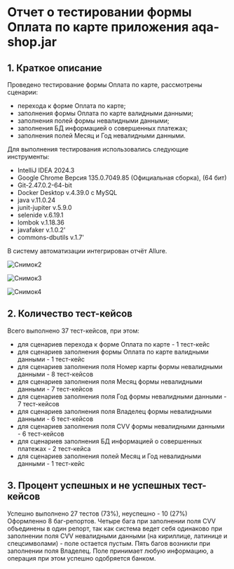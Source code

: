 # Отчет о тестировании формы Оплата по карте приложения aqa-shop.jar
## 1. Краткое описание
Проведено тестирование формы Оплата по карте, рассмотрены сценарии:
 -  перехода к форме Оплата по карте;
 -  заполнения формы Оплата по карте валидными данными;
 -  заполнения полей формы невалидными данными;
 -  заполнения БД информацией о совершенных платежах;
 -  заполнения полей Месяц и Год невалидными данными.
   
Для выполнения тестирования использовались следующие инструменты:
 -  IntelliJ IDEA 2024.3
 -  Google Chrome Версия 135.0.7049.85 (Официальная сборка), (64 бит) 
 -  Git-2.47.0.2-64-bit
 -  Docker Desktop v.4.39.0 с MySQL 
 -  java v.11.0.24
 -  junit-jupiter v.5.9.0
 -  selenide v.6.19.1
 -  lombok v.1.18.36
 -  javafaker v.1.0.2'
 -  commons-dbutils v.1.7'
 
В систему автоматизации интегрирован отчёт Allure.

![Снимок2](https://github.com/user-attachments/assets/76e97391-36d9-46b8-95ac-8e24123ddd22)

![Снимок3](https://github.com/user-attachments/assets/324c4960-736f-49aa-9cbf-19ef1dd639d3)

![Снимок4](https://github.com/user-attachments/assets/4ddc24a2-5031-4a8d-a2ea-ad3f61604a8d)




## 2. Количество тест-кейсов
Всего выполнено 37 тест-кейсов, при этом:
 -  для сценариев перехода к форме Оплата по карте - 1 тест-кейс
 -  для сценариев заполнения формы Оплата по карте валидными данными - 1 тест-кейс
 -  для сценариев заполнения поля Номер карты формы невалидными данными - 8 тест-кейсов
 -  для сценариев заполнения поля Месяц формы невалидными данными - 7 тест-кейсов
 -  для сценариев заполнения поля Год формы невалидными данными - 7 тест-кейсов
 -  для сценариев заполнения поля Владелец формы невалидными данными - 6 тест-кейсов
 -  для сценариев заполнения поля CVV формы невалидными данными - 6 тест-кейсов
 -  для сценариев заполнения БД информацией о совершенных платежах - 2 тест-кейса
 -  для сценариев заполнения полей Месяц и Год невалидными данными - 1 тест-кейс

## 3. Процент успешных и не успешных тест-кейсов
Успешно выполнено 27 тестов (73%), неуспешно - 10 (27%)
Оформленно 8 баг-репортов. 
Четыре бага при заполнении поля CVV объединены в один репорт, так как система ведет себя 
одинаково при заполнении поля CVV невалидными данными (на кириллице, латинице и спецсимволами) - 
поле остается пустым.
Пять багов возникли при заполнении поля Владелец. Поле принимает любую информацию, а операция при этом 
успешно одобряется банком.

